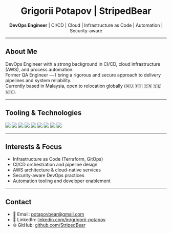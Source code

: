 <h1 align="center">Grigorii Potapov | StripedBear</h1>

<p align="center">
  <strong>DevOps Engineer</strong> | CI/CD | Cloud | Infrastructure as Code | Automation | Security-aware
</p>

---

## About Me

DevOps Engineer with a strong background in CI/CD, cloud infrastructure (AWS), and process automation.  
Former QA Engineer — I bring a rigorous and secure approach to delivery pipelines and system reliability.  
Currently based in Malaysia, open to relocation globally (🇷🇺 🇫🇮 🇨🇳 🇸🇪 🇲🇾).

---

## Tooling & Technologies

<p>
  <img src="https://img.shields.io/badge/-Jenkins-000?style=flat&logo=jenkins" />
  <img src="https://img.shields.io/badge/-GitHub%20Actions-000?style=flat&logo=githubactions" />
  <img src="https://img.shields.io/badge/-Terraform-000?style=flat&logo=terraform" />
  <img src="https://img.shields.io/badge/-AWS-000?style=flat&logo=amazonaws" />
  <img src="https://img.shields.io/badge/-Docker-000?style=flat&logo=docker" />
  <img src="https://img.shields.io/badge/-Linux-000?style=flat&logo=linux" />
  <img src="https://img.shields.io/badge/-Python-000?style=flat&logo=python" />
  <img src="https://img.shields.io/badge/-Bash-000?style=flat&logo=gnubash" />
  <img src="https://img.shields.io/badge/-Burp%20Suite-000?style=flat&logo=burpsuite" />
</p>

---

## Interests & Focus

- Infrastructure as Code (Terraform, GitOps)
- CI/CD orchestration and pipeline design
- AWS architecture & cloud-native services
- Security-aware DevOps practices
- Automation tooling and developer enablement

---

## Contact

- 📧 Email: potapovbear@gmail.com  
- 🔗 LinkedIn: [linkedin.com/in/grigorii-potapov](https://www.linkedin.com/in/grigorii-potapov/)
- 🌐 GitHub: [github.com/StripedBear](https://github.com/StripedBear)

